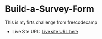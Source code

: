 # Build-a-Survey-Form
This is my firts challenge from freecodecamp

- Live Site URL: [Live site URL here](https://nurularifin83.github.io/Build-a-Survey-Form/)


